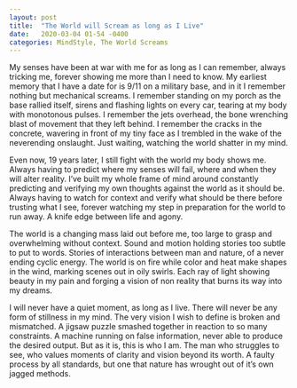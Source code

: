 ```yaml
---
layout: post
title:  "The World will Scream as long as I Live"
date:   2020-03-04 01-54 -0400
categories: MindStyle, The World Screams
---
```

My senses have been at war with me for as long as I can remember, always tricking me, forever showing me more than I need to know. My earliest memory that I have a date for is 9/11 on a military base, and in it I remember nothing but mechanical screams. I remember standing on my porch as the base rallied itself, sirens and flashing lights on every car, tearing at my body with monotonous pulses. I remember the jets overhead, the bone wrenching blast of movement that they left behind. I remember the cracks in the concrete, wavering in front of my tiny face as I trembled in the wake of the neverending onslaught. Just waiting, watching the world shatter in my mind.  

Even now, 19 years later, I still fight with the world my body shows me. Always having to predict where my senses will fail, where and when they will alter reality. I’ve built my whole frame of mind around constantly predicting and verifying my own thoughts against the world as it should be. Always having to watch for context and verify what should be there before trusting what I see, forever watching my step in preparation for the world to run away. A knife edge between life and agony.  

The world is a changing mass laid out before me, too large to grasp and overwhelming without context. Sound and motion holding stories too subtle to put to words. Stories of interactions between man and nature, of a never ending cyclic energy. The world is on fire while color and heat make shapes in the wind, marking scenes out in oily swirls. Each ray of light showing beauty in my pain and forging a vision of non reality that burns its way into my dreams.  

I will never have a quiet moment, as long as I live. There will never be any form of stillness in my mind. The very vision I wish to define is broken and mismatched. A jigsaw puzzle smashed together in reaction to so many constraints. A machine running on false information, never able to produce the desired output. But as it is, this is who I am. The man who struggles to see, who values moments of clarity and vision beyond its worth. A faulty process by all standards, but one that nature has wrought out of it’s own jagged methods.
